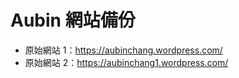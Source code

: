 # Aubin 網站備份



- 原始網站 1：https://aubinchang.wordpress.com/
- 原始網站 2：https://aubinchang1.wordpress.com/
